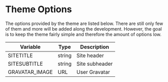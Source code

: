 # Theme Options

The options provided by the theme are listed below. There are still only few of
them and more will be added along the development. However, the goal is to keep
the theme fairly simple and therefore the amount of options low.

|    Variable    |  Type  |   Description  |
|----------------|--------|----------------|
| SITETITLE      | string | Site header    |
| SITESUBTITLE   | string | Site subheader |
| GRAVATAR_IMAGE | URL    | User Gravatar  |
